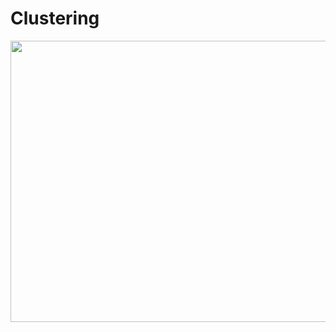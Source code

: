 # Clustering
<p align="center">
  <img width="700" height="450" src="https://github.com/jen-abrahamson/MUTATED/assets/86742376/d092e846-2b7c-496a-a92c-a8f2eaf9568b">
</p>
